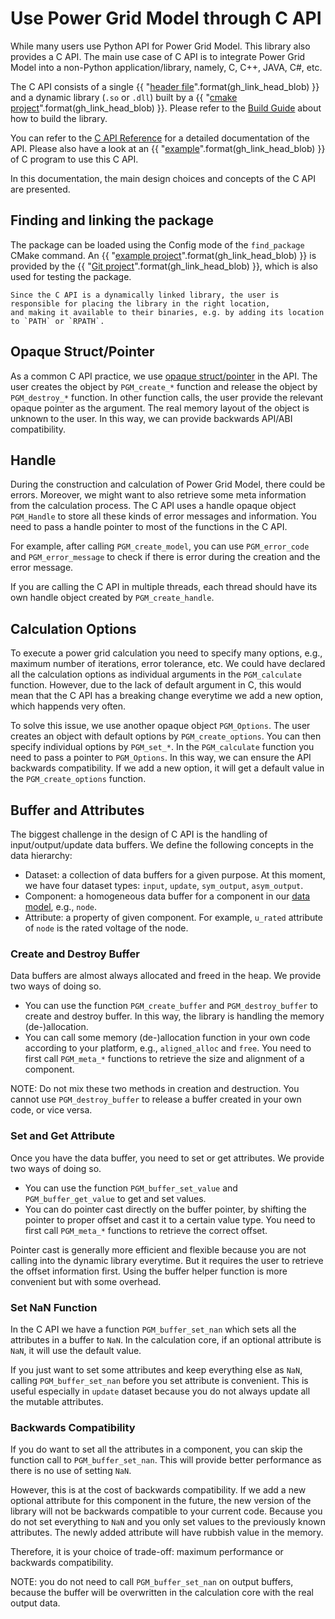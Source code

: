 <!--
SPDX-FileCopyrightText: 2022 Contributors to the Power Grid Model project <dynamic.grid.calculation@alliander.com>

SPDX-License-Identifier: MPL-2.0
-->

# Use Power Grid Model through C API

While many users use Python API for Power Grid Model.
This library also provides a C API. 
The main use case of C API is to integrate Power Grid Model into a non-Python application/library, namely, C, C++, JAVA, C#, etc. 

The C API consists of a single 
{{ "[header file]({}/power_grid_model_c/power_grid_model_c/include/power_grid_model_c.h)".format(gh_link_head_blob) }}
and a dynamic library (`.so` or `.dll`) built by a 
{{ "[cmake project]({}/power_grid_model_c/power_grid_model_c/CMakeLists.txt)".format(gh_link_head_blob) }}.
Please refer to the [Build Guide](./build-guide.md) about how to build the library.

You can refer to the [C API Reference](../api_reference/power-grid-model-c-api-reference.rst)
for a detailed documentation of the API. 
Please also have a look at an 
{{ "[example]({}/power_grid_model_c_example/main.c)".format(gh_link_head_blob) }}
of C program to use this C API.

In this documentation, the main design choices and concepts of the C API are presented.

## Finding and linking the package

The package can be loaded using the Config mode of the `find_package` CMake command. An
{{ "[example project]({}/tests/package_tests/CMakeLists.txt)".format(gh_link_head_blob) }} is provided by the
{{ "[Git project]({})".format(gh_link_head_blob) }}, which is also used for testing the package.

```{note}
Since the C API is a dynamically linked library, the user is responsible for placing the library in the right location,
and making it available to their binaries, e.g. by adding its location to `PATH` or `RPATH`.
```

## Opaque Struct/Pointer

As a common C API practice, we use [opaque struct/pointer](https://en.wikipedia.org/wiki/Opaque_pointer) in the API. 
The user creates the object by `PGM_create_*` function and release the object by `PGM_destroy_*` function.
In other function calls, the user provide the relevant opaque pointer as the argument.
The real memory layout of the object is unknown to the user.
In this way, we can provide backwards API/ABI compatibility.

## Handle

During the construction and calculation of Power Grid Model, there could be errors.
Moreover, we might want to also retrieve some meta information from the calculation process.
The C API uses a handle opaque object `PGM_Handle` to store all these kinds of error messages and information.
You need to pass a handle pointer to most of the functions in the C API.

For example, after calling `PGM_create_model`, you can use `PGM_error_code` and `PGM_error_message` 
to check if there is error during the creation and the error message.

If you are calling the C API in multiple threads, each thread should have its own handle object created by `PGM_create_handle`.

## Calculation Options

To execute a power grid calculation you need to specify many options, 
e.g., maximum number of iterations, error tolerance, etc.
We could have declared all the calculation options as individual arguments in the `PGM_calculate` function.
However, due to the lack of default argument in C, 
this would mean that the C API has a breaking change everytime we add a new option,
which happends very often.

To solve this issue, we use another opaque object `PGM_Options`. The user creates an object with default options by `PGM_create_options`. You can then specify individual options by `PGM_set_*`. 
In the `PGM_calculate` function you need to pass a pointer to `PGM_Options`.
In this way, we can ensure the API backwards compatibility.
If we add a new option, it will get a default value in the `PGM_create_options` function.

## Buffer and Attributes

The biggest challenge in the design of C API is the handling of input/output/update data buffers.
We define the following concepts in the data hierarchy:

* Dataset: a collection of data buffers for a given purpose. 
At this moment, we have four dataset types: `input`, `update`, `sym_output`, `asym_output`.
* Component: a homogeneous data buffer for a component in our [data model](../user_manual/components.md), e.g., `node`.
* Attribute: a property of given component. For example, `u_rated` attribute of `node` is the rated voltage of the node.

### Create and Destroy Buffer

Data buffers are almost always allocated and freed in the heap. We provide two ways of doing so.

* You can use the function `PGM_create_buffer` and `PGM_destroy_buffer` to create and destroy buffer.
In this way, the library is handling the memory (de-)allocation.
* You can call some memory (de-)allocation function in your own code according to your platform, 
e.g., `aligned_alloc` and `free`.
You need to first call `PGM_meta_*` functions to retrieve the size and alignment of a component.

NOTE: Do not mix these two methods in creation and destruction.
You cannot use `PGM_destroy_buffer` to release a buffer created in your own code, or vice versa.

### Set and Get Attribute

Once you have the data buffer, you need to set or get attributes. We provide two ways of doing so.

* You can use the function `PGM_buffer_set_value` and `PGM_buffer_get_value` to get and set values.
* You can do pointer cast directly on the buffer pointer, by shifting the pointer to proper offset
and cast it to a certain value type. 
You need to first call `PGM_meta_*` functions to retrieve the correct offset.

Pointer cast is generally more efficient and flexible because you are not calling into the 
dynamic library everytime. But it requires the user to retrieve the offset information first.
Using the buffer helper function is more convenient but with some overhead.

### Set NaN Function

In the C API we have a function `PGM_buffer_set_nan` which sets all the attributes in a buffer to `NaN`.
In the calculation core, if an optional attribute is `NaN`, it will use the default value.

If you just want to set some attributes and keep everything else as `NaN`, 
calling `PGM_buffer_set_nan` before you set attribute is convenient.
This is useful especially in `update` dataset because you do not always update all the mutable attributes.

### Backwards Compatibility

If you do want to set all the attributes in a component, you can skip the function call to `PGM_buffer_set_nan`.
This will provide better performance as there is no use of setting `NaN`.

However, this is at the cost of backwards compatibility.
If we add a new optional attribute for this component in the future,
the new version of the library will not be backwards compatible to your current code.
Because you do not set everything to `NaN` and you only set values to the previously known attributes.
The newly added attribute will have rubbish value in the memory.

Therefore, it is your choice of trade-off: maximum performance or backwards compatibility.

NOTE: you do not need to call `PGM_buffer_set_nan` on output buffers, 
because the buffer will be overwritten in the calculation core with the real output data.
